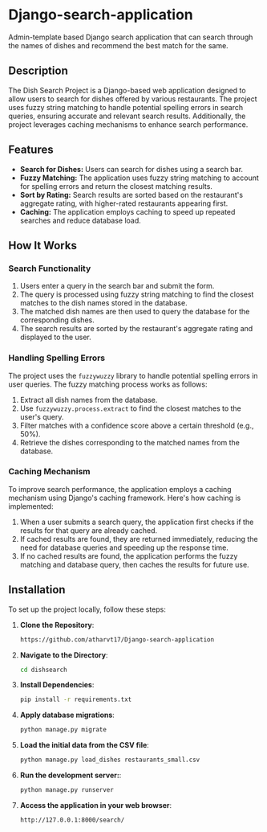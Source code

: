 # Django-search-application
Admin-template based Django search application that can search through the names of dishes and recommend the best match for the same.

## Description

The Dish Search Project is a Django-based web application designed to allow users to search for dishes offered by various restaurants. The project uses fuzzy string matching to handle potential spelling errors in search queries, ensuring accurate and relevant search results. Additionally, the project leverages caching mechanisms to enhance search performance.

## Features

- **Search for Dishes:** Users can search for dishes using a search bar.
- **Fuzzy Matching:** The application uses fuzzy string matching to account for spelling errors and return the closest matching results.
- **Sort by Rating:** Search results are sorted based on the restaurant's aggregate rating, with higher-rated restaurants appearing first.
- **Caching:** The application employs caching to speed up repeated searches and reduce database load.

## How It Works

### Search Functionality

1. Users enter a query in the search bar and submit the form.
2. The query is processed using fuzzy string matching to find the closest matches to the dish names stored in the database.
3. The matched dish names are then used to query the database for the corresponding dishes.
4. The search results are sorted by the restaurant's aggregate rating and displayed to the user.

### Handling Spelling Errors

The project uses the `fuzzywuzzy` library to handle potential spelling errors in user queries. The fuzzy matching process works as follows:

1. Extract all dish names from the database.
2. Use `fuzzywuzzy.process.extract` to find the closest matches to the user's query.
3. Filter matches with a confidence score above a certain threshold (e.g., 50%).
4. Retrieve the dishes corresponding to the matched names from the database.

### Caching Mechanism

To improve search performance, the application employs a caching mechanism using Django's caching framework. Here's how caching is implemented:

1. When a user submits a search query, the application first checks if the results for that query are already cached.
2. If cached results are found, they are returned immediately, reducing the need for database queries and speeding up the response time.
3. If no cached results are found, the application performs the fuzzy matching and database query, then caches the results for future use.

## Installation

To set up the project locally, follow these steps:

1. **Clone the Repository**:
   ```bash
   https://github.com/atharvt17/Django-search-application
   ```
2. **Navigate to the Directory**:
   ```bash
   cd dishsearch
   ```
3. **Install Dependencies**:
   ```bash
   pip install -r requirements.txt
   ```
4. **Apply database migrations**:
   ```bash
   python manage.py migrate
   ```
5. **Load the initial data from the CSV file**:
   ```bash
   python manage.py load_dishes restaurants_small.csv
   ```
6. **Run the development server:**:
   ```bash
   python manage.py runserver
   ```
7. **Access the application in your web browser**:
   ```bash
   http://127.0.0.1:8000/search/
   ```
